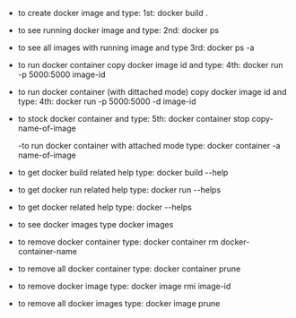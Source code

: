 - to create docker image and type:
  1st: docker build .

- to see running docker image and type:
  2nd: docker ps

- to see all images with running image and type
  3rd: docker ps -a

- to run docker container copy docker image id and type:
  4th: docker run -p 5000:5000 image-id

- to run docker container (with dittached mode) copy docker image id and type:
  4th: docker run -p 5000:5000 -d image-id

- to stock docker container and type:
  5th: docker container stop copy-name-of-image

  -to run docker container with attached mode type: docker container -a name-of-image

- to get docker build related help type: docker build --help
- to get docker run related help type: docker run --helps
- to get docker related help type: docker --helps
- to see docker images type docker images
- to remove docker container type: docker container rm docker-container-name
- to remove all docker container type: docker container prune
- to remove docker image type: docker image rmi image-id
- to remove all docker images type: docker image prune

